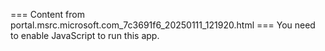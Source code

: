=== Content from portal.msrc.microsoft.com_7c3691f6_20250111_121920.html ===
You need to enable JavaScript to run this app.
